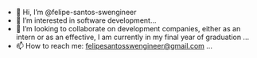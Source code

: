 - 👋 Hi, I’m @felipe-santos-swengineer
- 👀 I’m interested in software development...
- 💞️ I’m looking to collaborate on development companies, either as an intern or as an effective, I am currently in my final year of graduation ...
- 📫 How to reach me: felipesantosswengineer@gmail.com ...

<!---
felipe-santos-swengineer/felipe-santos-swengineer is a ✨ special ✨ repository because its `README.md` (this file) appears on your GitHub profile.
You can click the Preview link to take a look at your changes.
--->
